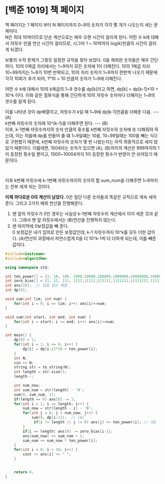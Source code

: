 [백준 1019] 책 페이지
====

책 페이지는 1 페이지 부터 N 페이지까지 0~9의 숫자가 각각 몇 개가 나오는지 세는 문제이다.    
N은 최대 10억이므로 단순 계산으로는 매우 오랜 시간이 걸리게 된다. 어떤 수 k에 대해서 자릿수 만큼 연산 시간이 걸리므로, 시그마 1 ~ 10억까지 log(k)만큼의 시간이 걸리게 되겠다.
<br/>

보통의 수학 문제가 그렇듯 일정한 규칙을 찾아 보았다. 0을 제외한 숫자들은 매우 간단하다. 10의 0제곱 자리에서는 1~9까지 모든 숫자에 1이 더해진다. 10의 1제곱 자리 10~99까지는 
1~9가 10번 반복되고, 10의 자리 숫자가 1~9까지 한번씩 나오기 때문에 각각 10회가 추가 되어, 1*10 + 10 만큼의 숫자가 1~9에 더해진다. <br/>

어떤 수 k에 대해서 10의 k제곱의 1~9 갯수를 dp[k]라고 하면, dp[k] = dp[k-1]*10 + 10^k 이다. 이와 같은 점화식을 통해 간단하게 10의 자릿수 숫자마다 더해지는 1~9의 갯수를 알게 된다.
<br/>

이를 나타낸 것이 dp배열이고, 자릿수가 k일 때 1~9에 dp[k-1]만큼을 더해준 다음. --- (A)    
k번째 자릿수의 숫자에 10^(k-1)을 더해주면 된다. --- (B)    
이후, k-1번째 자릿수까지의 숫자 만큼의 
횟수를 k번째 자릿수의 숫자에 또 더해줘야 하는데, 이는 처음에 dp를 만들어 줄 떄 1~9일떄는 10을, 10~99일때는 100을 빼는 식으로 구현했기 때문에, k번째 자릿수의 숫자가
몇 번 나왔는지는 아직 최종적으로 세지 않았기 때문이다. 이를테면, 1004라는 숫자가 있으면 (A), (B)까지의 계산은 999까지의 1이 등장한 횟수일 뿐이고, 1000~10004까지 1이 등장한 횟수가
반영이 안 되어있기 때문이다. 

<br/> 

이후 k번째 자릿수에 k-1번째 자릿수까지의 숫자의 합 sum_num을 더해주면 1~9까지는 전부 세게 되는 것이다.

**이제 까다로운 0의 계산이 남았다.** 0은 일단 다른 숫자들과 똑같은 규칙으로 계속 세어준다. 그리고 2가지 예외 연산을 진행해준다.    
1. 맨 앞의 자릿수가 0인 경우는 사실상 k-1번째 자릿수의 계산에서 이미 세준 것과 같다. 그래서 맨 앞 자릿수에서는 (B)연산을 진행하지 않는다.    
2. 맨 마지막에 0보정값을 빼 준다.     
0 보정값은 내가 임의로 만든 보정값인데, k-1 자릿수까지 10^k를 모두 더한 값이다. (A)연산의 과정에서 자연스럽게 0을 더 10^k-1씩 더 더하게 되는데, 이를 빼준 값이다.    
 
```C++
#include<iostream>
#include<algorithm>

using namespace std;

int ten_power[] = {1, 10, 100, 1000,10000,100000,1000000,10000000,100000000};
int zero_bias[] = {1, 11, 111, 1111,11111,111111,1111111,11111111,111111111};
int ans[10];  // 답을 담는 배열
int dp[9]; 

void sum(int lim, int num) {
    for(int i = 0; i <= lim; i++) ans[i]+=num;
}

void sum(int start, int end, int num) {
    for(int i = start; i <= end; i++) ans[i]+=num;
}

int main() {
    dp[0] = 1;
    for(int i = 1; i <= 8; i++) {
        dp[i] = dp[i-1]*10 + ten_power[i];
    }
    int N;
    cin >> N;
    string str = to_string(N);
    int length = str.size();
    length--;

    int num_now;
    int sum_num = str[length] - '0';
    sum(0, sum_num, 1);
    if(length == 0) ans[0] -= 1;
    for(int i = 1; i <= length; i++) {
        num_now = str[length - i] - '0';
        for(int j = 0; j < num_now; j++) {
            sum(9, dp[i-1]);  // (A)
             if(i != length || j != 0) ans[j] += ten_power[i]; // (B)
        }
        if(i == length) ans[0] -= zero_bias[i-1];
        ans[num_now] += sum_num + 1;
        sum_num += num_now * ten_power[i];
    }
    for(int i = 0; i < 10; i++) {
        cout << ans[i] << " ";
    }


    return 0;
}
```
